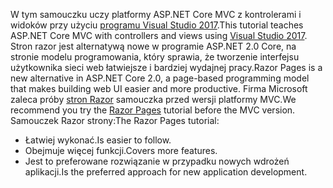 <span data-ttu-id="be540-101">W tym samouczku uczy platformy ASP.NET Core MVC z kontrolerami i widoków przy użyciu [programu Visual Studio 2017](https://www.visualstudio.com/).</span><span class="sxs-lookup"><span data-stu-id="be540-101">This tutorial teaches ASP.NET Core MVC with controllers and views using [Visual Studio 2017](https://www.visualstudio.com/).</span></span> <span data-ttu-id="be540-102">Stron razor jest alternatywą nowe w programie ASP.NET 2.0 Core, na stronie modelu programowania, który sprawia, że tworzenie interfejsu użytkownika sieci web łatwiejsze i bardziej wydajnej pracy.</span><span class="sxs-lookup"><span data-stu-id="be540-102">Razor Pages is a new alternative in ASP.NET Core 2.0, a page-based programming model that makes building web UI easier and more productive.</span></span> <span data-ttu-id="be540-103">Firma Microsoft zaleca próby [stron Razor](xref:mvc/razor-pages/index) samouczka przed wersji platformy MVC.</span><span class="sxs-lookup"><span data-stu-id="be540-103">We recommend you try the [Razor Pages](xref:mvc/razor-pages/index) tutorial before the MVC version.</span></span> <span data-ttu-id="be540-104">Samouczek Razor strony:</span><span class="sxs-lookup"><span data-stu-id="be540-104">The Razor Pages tutorial:</span></span>

* <span data-ttu-id="be540-105">Łatwiej wykonać.</span><span class="sxs-lookup"><span data-stu-id="be540-105">Is easier to follow.</span></span>
* <span data-ttu-id="be540-106">Obejmuje więcej funkcji.</span><span class="sxs-lookup"><span data-stu-id="be540-106">Covers more features.</span></span>
* <span data-ttu-id="be540-107">Jest to preferowane rozwiązanie w przypadku nowych wdrożeń aplikacji.</span><span class="sxs-lookup"><span data-stu-id="be540-107">Is the preferred approach for new application development.</span></span>
